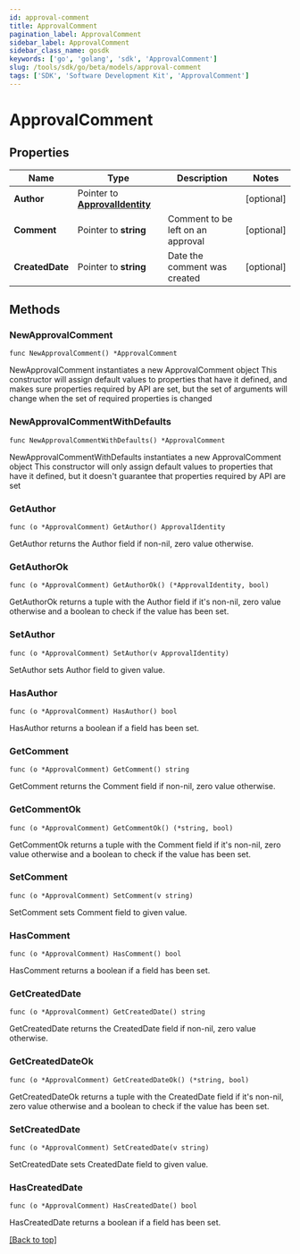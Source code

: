 ```yaml
---
id: approval-comment
title: ApprovalComment
pagination_label: ApprovalComment
sidebar_label: ApprovalComment
sidebar_class_name: gosdk
keywords: ['go', 'golang', 'sdk', 'ApprovalComment'] 
slug: /tools/sdk/go/beta/models/approval-comment
tags: ['SDK', 'Software Development Kit', 'ApprovalComment']
---
```


# ApprovalComment

## Properties

Name | Type | Description | Notes
------------ | ------------- | ------------- | -------------
**Author** |  Pointer to [**ApprovalIdentity**](approval-identity) |  | [optional] 
**Comment** |  Pointer to **string** | Comment to be left on an approval | [optional] 
**CreatedDate** |  Pointer to **string** | Date the comment was created | [optional] 

## Methods

### NewApprovalComment

`func NewApprovalComment() *ApprovalComment`

NewApprovalComment instantiates a new ApprovalComment object
This constructor will assign default values to properties that have it defined,
and makes sure properties required by API are set, but the set of arguments
will change when the set of required properties is changed

### NewApprovalCommentWithDefaults

`func NewApprovalCommentWithDefaults() *ApprovalComment`

NewApprovalCommentWithDefaults instantiates a new ApprovalComment object
This constructor will only assign default values to properties that have it defined,
but it doesn't guarantee that properties required by API are set

### GetAuthor

`func (o *ApprovalComment) GetAuthor() ApprovalIdentity`

GetAuthor returns the Author field if non-nil, zero value otherwise.

### GetAuthorOk

`func (o *ApprovalComment) GetAuthorOk() (*ApprovalIdentity, bool)`

GetAuthorOk returns a tuple with the Author field if it's non-nil, zero value otherwise
and a boolean to check if the value has been set.

### SetAuthor

`func (o *ApprovalComment) SetAuthor(v ApprovalIdentity)`

SetAuthor sets Author field to given value.

### HasAuthor

`func (o *ApprovalComment) HasAuthor() bool`

HasAuthor returns a boolean if a field has been set.

### GetComment

`func (o *ApprovalComment) GetComment() string`

GetComment returns the Comment field if non-nil, zero value otherwise.

### GetCommentOk

`func (o *ApprovalComment) GetCommentOk() (*string, bool)`

GetCommentOk returns a tuple with the Comment field if it's non-nil, zero value otherwise
and a boolean to check if the value has been set.

### SetComment

`func (o *ApprovalComment) SetComment(v string)`

SetComment sets Comment field to given value.

### HasComment

`func (o *ApprovalComment) HasComment() bool`

HasComment returns a boolean if a field has been set.

### GetCreatedDate

`func (o *ApprovalComment) GetCreatedDate() string`

GetCreatedDate returns the CreatedDate field if non-nil, zero value otherwise.

### GetCreatedDateOk

`func (o *ApprovalComment) GetCreatedDateOk() (*string, bool)`

GetCreatedDateOk returns a tuple with the CreatedDate field if it's non-nil, zero value otherwise
and a boolean to check if the value has been set.

### SetCreatedDate

`func (o *ApprovalComment) SetCreatedDate(v string)`

SetCreatedDate sets CreatedDate field to given value.

### HasCreatedDate

`func (o *ApprovalComment) HasCreatedDate() bool`

HasCreatedDate returns a boolean if a field has been set.


[[Back to top]](#) 


